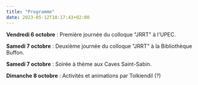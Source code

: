 ```yaml
---
title: "Programme"
date: 2023-05-12T18:17:43+02:00
---
```


**Vendredi 6 octobre** : Première journée du colloque "JRRT" à l'UPEC.

**Samedi 7 octobre** : Deuxième journée du colloque "JRRT" à la Bibliothèque Buffon.

**Samedi 7 octobre** : Soirée à thème aux Caves Saint-Sabin.

**Dimanche 8 octobre** : Activités et animations par Tolkiendil (?)

